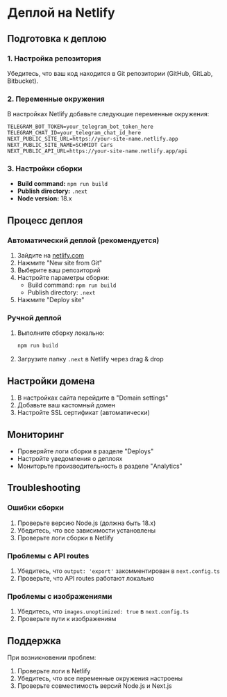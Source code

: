 # Деплой на Netlify

## Подготовка к деплою

### 1. Настройка репозитория

Убедитесь, что ваш код находится в Git репозитории (GitHub, GitLab, Bitbucket).

### 2. Переменные окружения

В настройках Netlify добавьте следующие переменные окружения:

```
TELEGRAM_BOT_TOKEN=your_telegram_bot_token_here
TELEGRAM_CHAT_ID=your_telegram_chat_id_here
NEXT_PUBLIC_SITE_URL=https://your-site-name.netlify.app
NEXT_PUBLIC_SITE_NAME=SCHMIDT Cars
NEXT_PUBLIC_API_URL=https://your-site-name.netlify.app/api
```

### 3. Настройки сборки

- **Build command:** `npm run build`
- **Publish directory:** `.next`
- **Node version:** 18.x

## Процесс деплоя

### Автоматический деплой (рекомендуется)

1. Зайдите на [netlify.com](https://netlify.com)
2. Нажмите "New site from Git"
3. Выберите ваш репозиторий
4. Настройте параметры сборки:
   - Build command: `npm run build`
   - Publish directory: `.next`
5. Нажмите "Deploy site"

### Ручной деплой

1. Выполните сборку локально:
   ```bash
   npm run build
   ```

2. Загрузите папку `.next` в Netlify через drag & drop

## Настройки домена

1. В настройках сайта перейдите в "Domain settings"
2. Добавьте ваш кастомный домен
3. Настройте SSL сертификат (автоматически)

## Мониторинг

- Проверяйте логи сборки в разделе "Deploys"
- Настройте уведомления о деплоях
- Мониторьте производительность в разделе "Analytics"

## Troubleshooting

### Ошибки сборки

1. Проверьте версию Node.js (должна быть 18.x)
2. Убедитесь, что все зависимости установлены
3. Проверьте логи сборки в Netlify

### Проблемы с API routes

1. Убедитесь, что `output: 'export'` закомментирован в `next.config.ts`
2. Проверьте, что API routes работают локально

### Проблемы с изображениями

1. Убедитесь, что `images.unoptimized: true` в `next.config.ts`
2. Проверьте пути к изображениям

## Поддержка

При возникновении проблем:
1. Проверьте логи в Netlify
2. Убедитесь, что все переменные окружения настроены
3. Проверьте совместимость версий Node.js и Next.js 